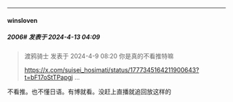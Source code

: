 ﻿
*****

####  winsloven  
##### 2006#       发表于 2024-4-13 04:09

<blockquote>渡鸦骑士 发表于 2024-4-9 08:20
你是真的不看推特嘛

https://x.com/suisei_hosimati/status/1777345164211900643?t=bF17oStTPapgj ...</blockquote>
不看推。也不懂日语。有博就看。没赶上直播就追回放这样的

